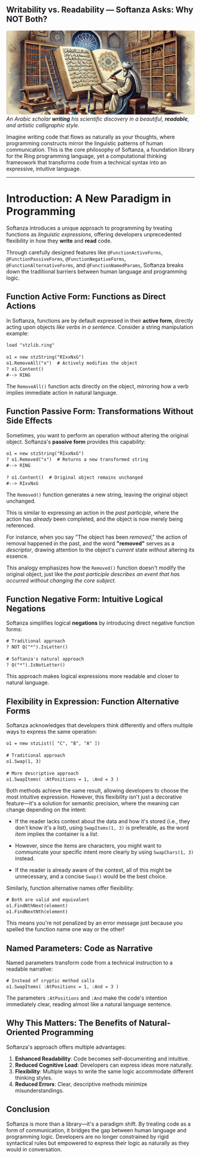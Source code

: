## Writability vs. Readability — Softanza Asks: Why NOT Both?  
![An Arabic scholar **writing** his scientific discovery in a beautiful, **readable**, and artistic calligraphic style. By M.Ayouni, using Microsoft Image AI](../images/stz-functions-alterforms-namedparams.jpg)
*An Arabic scholar **writing** his scientific discovery in a beautiful, **readable**, and artistic calligraphic style.*

Imagine writing code that flows as naturally as your thoughts, where programming constructs mirror the linguistic patterns of human communication. This is the core philosophy of Softanza, a foundation library for the Ring programming language, yet a computational thinking frameowork that transforms code from a technical syntax into an expressive, intuitive language.

---

# Introduction: A New Paradigm in Programming

Softanza introduces a unique approach to programming by treating functions as *linguistic expressions*, offering developers unprecedented flexibility in how they **write** and **read** code.

Through carefully designed features like `@FunctionActiveForms`, `@FunctionPassiveForms`, `@FunctionNegativeForms`, `@FunctionAlternativeForms`, and `@FunctionNamedParams`, Softanza breaks down the traditional barriers between human language and programming logic.


## Function Active Form: Functions as Direct Actions

In Softanza, functions are by default expressed in their **active form**, directly acting upon objects *like verbs in a sentence*. Consider a string manipulation example:

```ring
load "stzlib.ring"

o1 = new stzString("RIxxNxG")
o1.RemoveAll("x")  # Actively modifies the object
? o1.Content()
#--> RING
```

The `RemoveAll()` function acts directly on the object, mirroring how a verb implies immediate action in natural language.

## Function Passive Form: Transformations Without Side Effects

Sometimes, you want to perform an operation without altering the original object. Softanza's **passive form** provides this capability:

```ring
o1 = new stzString("RIxxNxG")
? o1.Removed("x")  # Returns a new transformed string
#--> RING

? o1.Content()  # Original object remains unchanged
#--> RIxxNxG
```

The `Removed()` function generates a new string, leaving the original object unchanged. 

This is similar to expressing an action in the *past participle*, where the action has *already* been completed, and the object is now merely being referenced.

For instance, when you say "The object has been *removed*," the action of removal happened in the past, and the word **"removed"** serves as a *descriptor*, drawing attention to the object's *current* state *without* altering its essence.

This analogy emphasizes how the `Removed()` function doesn't modify the original object, just like the *past participle describes an event that has occurred without changing the core subject*.


## Function Negative Form: Intuitive Logical Negations

Softanza simplifies logical **negations** by introducing direct negative function forms:

```ring
# Traditional approach
? NOT Q("*").IsLetter()

# Softanza's natural approach
? Q("*").IsNotLetter()
```

This approach makes logical expressions more readable and closer to natural language.


## Flexibility in Expression: Function Alternative Forms

Softanza acknowledges that developers think differently and offers multiple ways to express the same operation:

```ring
o1 = new stzList([ "C", "B", "A" ])

# Traditional approach
o1.Swap(1, 3)

# More descriptive approach
o1.SwapItems( :AtPositions = 1, :And = 3 )
```

Both methods achieve the same result, allowing developers to choose the most intuitive expression. However, this flexibility isn't just a decorative feature—it's a solution for semantic precision, where the meaning can change depending on the intent:

- If the reader lacks context about the data and how it's stored (i.e., they don't know it's a list), using `SwapItems(1, 3)` is preferable, as the word *item* implies the container is a *list*.

- However, since the items are characters, you might want to communicate your specific intent more clearly by using `SwapChars(1, 3)` instead.

- If the reader is already aware of the context, all of this might be unnecessary, and a concise `Swap()` would be the best choice.


Similarly, function alternative names offer flexibility:

```ring
# Both are valid and equivalent
o1.FindNthNext(element)
o1.FindNextNth(element)
```

This means you're not penalized by an error message just because you spelled the function name one way or the other!

## Named Parameters: Code as Narrative

Named parameters transform code from a technical instruction to a readable narrative:

```ring
# Instead of cryptic method calls
o1.SwapItems( :AtPositions = 1, :And = 3 )
```

The parameters `:AtPositions` and `:And` make the code's intention immediately clear, reading almost like a natural language sentence.

## Why This Matters: The Benefits of Natural-Oriented Programming

Softanza's approach offers multiple advantages:

1. **Enhanced Readability**: Code becomes self-documenting and intuitive.
2. **Reduced Cognitive Load**: Developers can express ideas more naturally.
3. **Flexibility**: Multiple ways to write the same logic accommodate different thinking styles.
4. **Reduced Errors**: Clear, descriptive methods minimize misunderstandings.

## Conclusion

Softanza is more than a library—it's a paradigm shift. By treating code as a form of communication, it bridges the gap between human language and programming logic. Developers are no longer constrained by rigid syntactical rules but empowered to express their logic as naturally as they would in conversation.